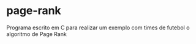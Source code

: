 # page-rank
Programa escrito em C para realizar um exemplo com times de futebol o algoritmo de Page Rank
